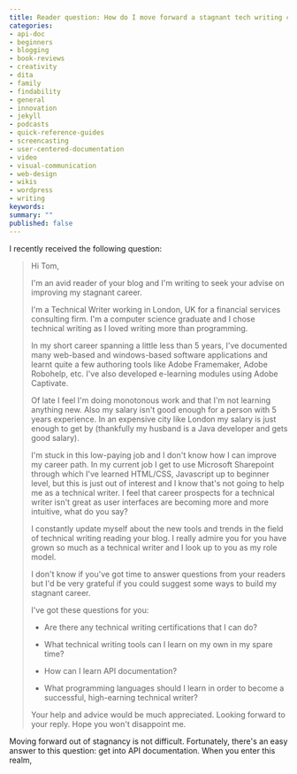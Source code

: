 ```yaml
---
title: Reader question: How do I move forward a stagnant tech writing career?
categories:
- api-doc
- beginners
- blogging
- book-reviews
- creativity
- dita
- family
- findability
- general
- innovation
- jekyll
- podcasts
- quick-reference-guides
- screencasting
- user-centered-documentation
- video
- visual-communication
- web-design
- wikis
- wordpress
- writing
keywords: 
summary: ""
published: false
---
```


I recently received the following question:

<blockquote>
Hi Tom,

 I'm an avid reader of your blog and I'm writing to seek your advise on improving my stagnant career.

I'm a Technical Writer working in London, UK for a financial services consulting firm. I'm a computer science graduate and I chose technical writing as I loved writing more than programming.

In my short career spanning a little less than 5 years, I've documented many web-based and windows-based software applications and learnt quite a few authoring tools like Adobe Framemaker,  Adobe Robohelp, etc. I've also developed e-learning modules using Adobe Captivate.

Of late I feel I'm doing monotonous work and that I'm not learning anything new. Also my salary isn't good enough for a person with 5 years experience. In an expensive city like London my salary is just enough to get by (thankfully my husband is a Java developer and gets good salary). 

I'm stuck in this low-paying job and I don't know how I can improve my career path. In my current job I get to use Microsoft Sharepoint through which I've learned HTML/CSS, Javascript up to beginner level, but this is just out of interest and I know that's not going to help me as a technical writer. I feel that career prospects for a technical writer isn't great as user interfaces are becoming more and more intuitive, what do you say?

I constantly update myself about the new tools and trends in the field of technical writing reading your blog. I really admire you for you have grown so much as a technical writer and I look up to you as my role model.

I don't know if you've got time to answer questions from your readers but I'd be very grateful if you could suggest some ways to build my stagnant career.

I've got these questions for you:

* Are there any technical writing certifications that I can do?

* What technical writing tools can I learn on my own in my spare time?

* How can I learn API documentation?

* What programming languages should I learn in order to become a successful, high-earning technical writer?

Your help and advice would be much appreciated. Looking forward to your reply. Hope you won't disappoint me.

</blockquote>

Moving forward out of stagnancy is not difficult. Fortunately, there's an easy answer to this question: get into API documentation. When you enter this realm, 